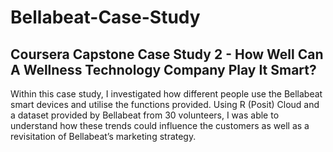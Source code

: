 # Bellabeat-Case-Study

## Coursera Capstone Case Study 2 - How Well Can A Wellness Technology Company Play It Smart?

Within this case study, I investigated how different people use the Bellabeat smart devices and utilise the functions provided. Using R (Posit) Cloud and a dataset provided by Bellabeat from 30 volunteers, I was able to understand how these trends could influence the customers as well as a revisitation of Bellabeat’s marketing strategy.
